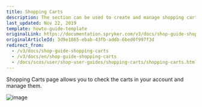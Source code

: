 ```yaml
---
title: Shopping Carts
description: The section can be used to create and manage shopping carts in the customer account.
last_updated: Nov 22, 2019
template: howto-guide-template
originalLink: https://documentation.spryker.com/v3/docs/shop-guide-shopping-carts
originalArticleId: 3d9e1865-ebab-43fb-addb-6bed0f997f3d
redirect_from:
  - /v3/docs/shop-guide-shopping-carts
  - /v3/docs/en/shop-guide-shopping-carts
  - /docs/scos/user/shop-user-guides/shopping-carts/shopping-carts.html
---
```


Shopping Carts page allows you to check the carts in your account and manage them.

![image](https://spryker.s3.eu-central-1.amazonaws.com/docs/User+Guides/Shop+User+Guides/Shopping+Carts/shopping-carts-gif.gif)  
